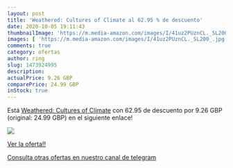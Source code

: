```yaml
---
layout: post
title: 'Weathered: Cultures of Climate al 62.95 % de descuento'
date: 2020-10-05 19:11:43
thumbnailImage: 'https://m.media-amazon.com/images/I/41uz2PUznCL._SL200_.jpg'
images: [ 'https://m.media-amazon.com/images/I/41uz2PUznCL._SL200_.jpg' ]
comments: true
category: ofertas
author: ring
slug: 1473924995
description:
actualPrice: 9.26 GBP
comparePrice: 24.99 GBP
inStock: true
---
```


Está [Weathered: Cultures of Climate](https://www.amazon.co.uk/dp/1473924995/?tag=redken01-21) con 62.95 de descuento por 9.26 GBP (original: 24.99 GBP) en el siguiente enlace!

[![](https://m.media-amazon.com/images/I/41uz2PUznCL._SL200_.jpg)](https://www.amazon.co.uk/dp/1473924995/?tag=redken01-21)

[Ver la oferta!!](https://www.amazon.co.uk/dp/1473924995/?tag=redken01-21)

[Consulta otras ofertas en nuestro canal de telegram](https://t.me/s/ofertas25)
